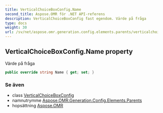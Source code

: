 ```yaml
---
title: VerticalChoiceBoxConfig.Name
second_title: Aspose.OMR för .NET API-referens
description: VerticalChoiceBoxConfig fast egendom. Värde på fråga
type: docs
weight: 30
url: /sv/net/aspose.omr.generation.config.elements.parents/verticalchoiceboxconfig/name/
---
```

## VerticalChoiceBoxConfig.Name property

Värde på fråga

```csharp
public override string Name { get; set; }
```

### Se även

* class [VerticalChoiceBoxConfig](../)
* namnutrymme [Aspose.OMR.Generation.Config.Elements.Parents](../../verticalchoiceboxconfig/)
* hopsättning [Aspose.OMR](../../../)


